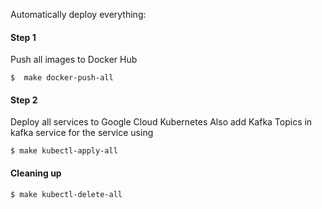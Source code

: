 Automatically deploy everything:
#### Step 1
Push all images to Docker Hub
```
$  make docker-push-all 
``` 

#### Step 2
Deploy all services to Google Cloud Kubernetes 
Also add Kafka Topics in kafka service for the service using
```
$ make kubectl-apply-all
```

#### Cleaning up

```
$ make kubectl-delete-all
```
